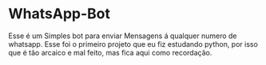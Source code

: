 # WhatsApp-Bot
Esse é um Simples bot para enviar Mensagens á qualquer numero de whatsapp.
Esse foi o primeiro projeto que eu fiz estudando python, por isso que é tão arcaico e mal feito, mas fica aqui como recordação.

